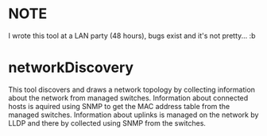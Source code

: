
# NOTE
I wrote this tool at a LAN party (48 hours), bugs exist and it's not pretty... :b 

# networkDiscovery
This tool discovers and draws a network topology by collecting information about the network from managed switches.
Information about connected hosts is aquired using SNMP to get the MAC address table from the managed switches. Information about uplinks is managed on the network by LLDP and there by collected using SNMP from the switches.


